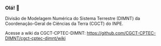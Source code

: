### Olá! 👋

Divisão de Modelagem Numérica do Sistema Terrestre (DIMNT) da Coordenação-Geral de Ciências da Terra (CGCT) do INPE.

Acesse a wiki da CGCT-CPTEC-DIMNT: https://github.com/CGCT-CPTEC-DIMNT/cgct-cptec-dimnt/wiki

<!--
**CGCT-CPTEC-DIMNT/cgct-cptec-dimnt** is a ✨ _special_ ✨ repository because its `README.md` (this file) appears on your GitHub profile.

Here are some ideas to get you started:

- 🔭 I’m currently working on ...
- 🌱 I’m currently learning ...
- 👯 I’m looking to collaborate on ...
- 🤔 I’m looking for help with ...
- 💬 Ask me about ...
- 📫 How to reach me: ...
- 😄 Pronouns: ...
- ⚡ Fun fact: ...
-->
